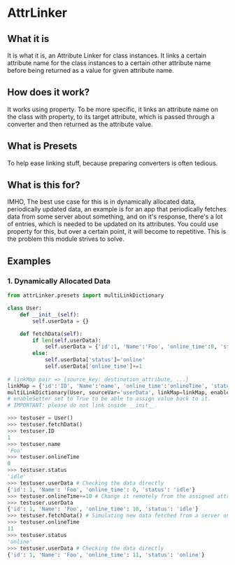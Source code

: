 # AttrLinker
## What it is
It is what it is, an Attribute Linker for class instances. It links a certain attribute name for the class instances to a certain other attribute name before being returned as a value for given attribute name.

## How does it work?
It works using property. To be more specific, it links an attribute name on the class with property, to its target attribute, which is passed through a converter and then returned as the attribute value.

## What is Presets
To help ease linking stuff, because preparing converters is often tedious.

## What is this for?
IMHO, The best use case for this is in dynamically allocated data, periodically updated data, an example is for an app that periodically fetches data from some server about something, and on it's response, there's a lot of entries, which is needed to be updated on its attributes. You could use property for this, but over a certain point, it will become to repetitive. This is the problem this module strives to solve.

## Examples
### 1. Dynamically Allocated Data
```py
from attrLinker.presets import multiLinkDictionary

class User:
    def __init__(self):
        self.userData = {}

    def fetchData(self):
        if len(self.userData):
            self.userData = {'id':1, 'Name':'Foo', 'online_time':0, 'status': 'idle'}
        else:
            self.userData['status']='online'
            self.userData['online_time']+=1
        
# linkMap pair => {source_key: destination_attribute, ...}
linkMap = {'id':'ID', 'Name':'name', 'online_time':'onlineTime', 'status':'status'}
multiLinkDictionary(User, sourceVar='userData', linkMap=linkMap, enableSetter=True)
# enableSetter set to True to be able to assign value back to it.
# IMPORTANT: please do not link inside __init__. 

>>> testuser = User()
>>> testuser.fetchData()
>>> testuser.ID
1
>>> testuser.name
'Foo'
>>> testuser.onlineTime
0
>>> testuser.status
'idle'
>>> testuser.userData # Checking the data directly
{'id': 1, 'Name': 'Foo', 'online_time': 0, 'status': 'idle'}
>>> testuser.onlineTime+=10 # Change it remotely from the assigned attribute (only if enableSetter is True)
>>> testuser.userData
{'id': 1, 'Name': 'Foo', 'online_time': 10, 'status': 'idle'}
>>> testuser.fetchData() # Simulating new data fetched from a server on the internet
>>> testuser.onlineTime
11
>>> testuser.status
'online'
>>> testuser.userData # Checking the data directly
{'id': 1, 'Name': 'Foo', 'online_time': 11, 'status': 'online'}
```